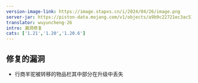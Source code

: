 ```yaml
---
version-image-link: https://image.stapxs.cn/i/2024/04/26/image.png
server-jar: https://piston-data.mojang.com/v1/objects/a9b9c22721ec3ac516627f30554f21ed7c23efe5/server.jar
translator: wuyuncheng-26
intro: 漏洞修复
cats: ['1.21','1.20','1.20.6']
---
```

## 修复的漏洞
* 行商羊驼被转移的物品栏其中部分在升级中丢失